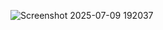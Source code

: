 ![Screenshot 2025-07-09 192037](https://github.com/user-attachments/assets/ebadfe8f-94d2-4fe6-874a-3e815d89ae61)
